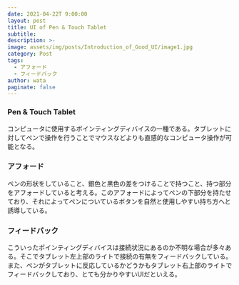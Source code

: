 ```yaml
---
date: 2021-04-22T 9:00:00
layout: post
title: UI of Pen & Touch Tablet
subtitle: 
description: >-
image: assets/img/posts/Introduction_of_Good_UI/image1.jpg
category: Post
tags: 
  - アフォード
  - フィードバック
author: wata
paginate: false
---
```


### Pen & Touch Tablet
コンピュータに使用するポインティングディバイスの一種である。タブレットに対してペンで操作を行うことでマウスなどよりも直感的なコンピュータ操作が可能となる。

### アフォード
ペンの形状をしていること、銀色と黒色の差をつけることで持つこと、持つ部分をアフォードしていると考える。このアフォードによってペンの下部分を持たせており、それによってペンについているボタンを自然と使用しやすい持ち方へと誘導している。

### フィードバック
こういったポインティングディバイスは接続状況にあるのか不明な場合が多々ある。そこでタブレット左上部のライトで接続の有無をフィードバックしている。また、ペンがタブレットに反応しているかどうかもタブレット右上部のライトでフィードバックしており、とても分かりやすいUIだといえる。
